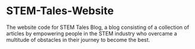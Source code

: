 # STEM-Tales-Website
The website code for STEM Tales Blog, a blog consisting of a collection of articles by empowering people in the STEM industry who overcame a multitude of obstacles in their journey to become the best.
